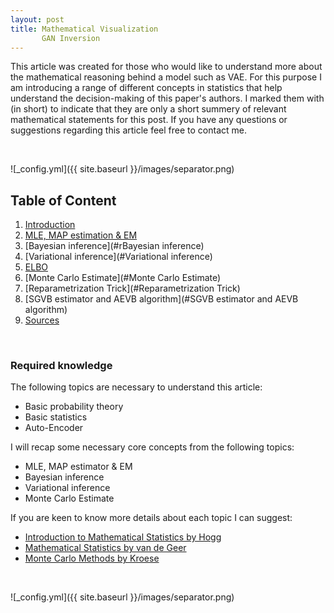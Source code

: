 ```yaml
---
layout: post
title: Mathematical Visualization 
       GAN Inversion
---
```

This article was created for those who would like to understand more about the mathematical reasoning behind a model such as VAE. For this purpose I am introducing a range of different concepts in statistics
that help understand the decision-making of this paper's  authors. I marked them with (in short) to indicate that they are only a short summery of relevant mathematical statements for this post.
If you have any questions or suggestions  regarding this article feel free to contact me.

<br/>

![_config.yml]({{ site.baseurl }}/images/separator.png)

## Table of Content

1. [Introduction](#introduction)
2. [MLE, MAP estimation & EM](#MLE-MAP-estimation-&-EM)
3. [Bayesian inference](#rBayesian inference)
4. [Variational inference](#Variational inference)
5. [ELBO](#ELBO)
6. [Monte Carlo Estimate](#Monte Carlo Estimate)
7. [Reparametrization Trick](#Reparametrization Trick)
8. [SGVB estimator and AEVB algorithm](#SGVB estimator and AEVB algorithm)
9. [Sources](#Sources)

<br/>

### Required knowledge

The following topics are necessary to understand this article:
- Basic probability theory
- Basic statistics
- Auto-Encoder

I will recap some necessary core concepts from the following topics:
- MLE, MAP estimator & EM
- Bayesian inference
- Variational inference
- Monte Carlo Estimate

If you are keen to know more details about each topic I can suggest: 
- [Introduction to Mathematical Statistics by Hogg](https://minerva.it.manchester.ac.uk/~saralees/statbook2.pdf) 
- [Mathematical Statistics by van de Geer](https://www.stat.math.ethz.ch/~geer/mathstat.pdf) 
- [Monte Carlo Methods by Kroese](https://people.smp.uq.edu.au/DirkKroese/mccourse.pdf)

<br/>

![_config.yml]({{ site.baseurl }}/images/separator.png)